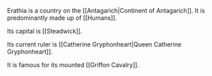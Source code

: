 
Erathia is a country on the [[Antagarich|Continent of Antagarich]]. It is predominantly made up of [[Humans]].

Its capital is [[Steadwick]].

Its current ruler is [[Catherine Gryphonheart|Queen Catherine Gryphonheart]].

It is famous for its mounted [[Griffon Cavalry]].